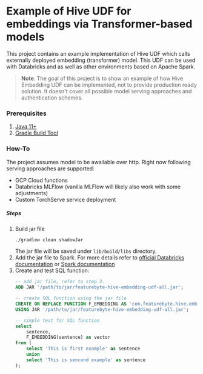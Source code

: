 # Example of Hive UDF for embeddings via Transformer-based models

This project contains an example implementation of Hive UDF which calls externally deployed embedding (transformer) model.
This UDF can be used with Databricks and as well as other environments based on Apache Spark.

> **Note**: The goal of this project is to show an example of how Hive Embedding UDF can be implemented, not to provide production ready solution.
> It doesn't cover all possible model serving approaches and authentication schemes.

### Prerequisites
1. [Java 11+](https://docs.oracle.com/en/java/javase/11/install/overview-jdk-installation.html)
2. [Gradle Build Tool](https://gradle.org/install/)

### How-To

The project assumes model to be awailable over http.
Right now following serving approaches are supported:
- GCP Cloud functions
- Databricks MLFlow (vanilla MLFlow will likely also work with some adjustments)
- Custom TorchServe service deployment

##### Steps

1. Build jar file
    ```bash
    ./gradlew clean shadowJar
    ```
    The jar file will be saved under `lib/build/libs` directory.
2. Add the jar file to Spark. For more details refer to [official Databricks documentation](https://docs.databricks.com/en/sql/language-manual/sql-ref-functions-udf-hive.html) or [Spark documentation](https://spark.apache.org/docs/latest/sql-ref-syntax-aux-resource-mgmt-add-jar.html)
3. Create and test SQL function:
    ```sql
    -- add jar file, refer to step 2.
    ADD JAR '/path/to/jar/featurebyte-hive-embedding-udf-all.jar';

    -- create SQL function using the jar file
    CREATE OR REPLACE FUNCTION F_EMBEDDING AS 'com.featurebyte.hive.embedding.udf.EmbeddingUDF'
    USING JAR '/path/to/jar/featurebyte-hive-embedding-udf-all.jar';

    -- simple test for SQL function
    select
        sentence,
        F_EMBEDDING(sentence) as vector
    from (
        select 'This is first example' as sentence
        union
        select 'This is sencond example' as sentence
    );
    ```
